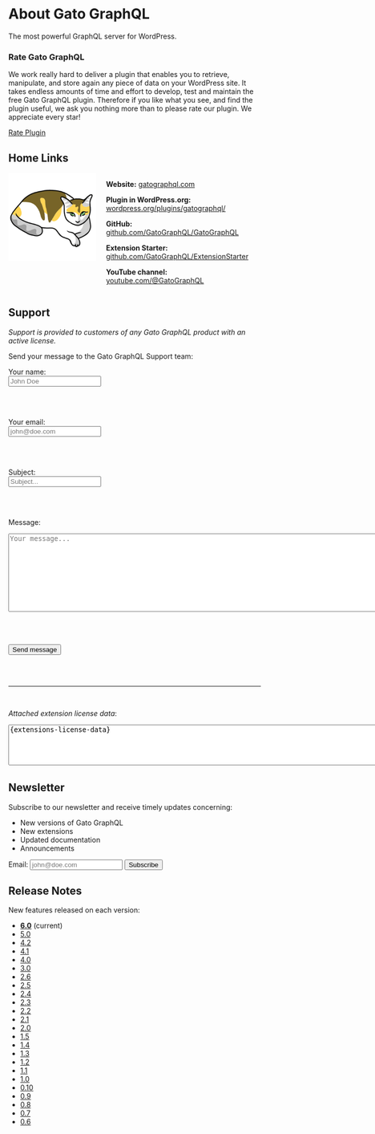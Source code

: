 # About Gato GraphQL

The most powerful GraphQL server for WordPress.

<div class="notice notice-info" markdown=1>

### Rate Gato GraphQL

We work really hard to deliver a plugin that enables you to retrieve, manipulate, and store again any piece of data on your WordPress site. It takes endless amounts of time and effort to develop, test and maintain the free Gato GraphQL plugin. Therefore if you like what you see, and find the plugin useful, we ask you nothing more than to please rate our plugin. We appreciate every star!

<a class="rating-link" rel="noopener noreferrer" href="https://wordpress.org/plugins/gatographql/#reviews" target="_blank"><span class="dashicons dashicons-star-filled"></span><span class="dashicons dashicons-star-filled"></span><span class="dashicons dashicons-star-filled"></span><span class="dashicons dashicons-star-filled"></span><span class="dashicons dashicons-star-filled"></span></a> <a class="button" rel="noopener noreferrer" href="https://wordpress.org/plugins/gatographql/#reviews" target="_blank">Rate Plugin</a>

</div>

<!-- ## Intro video

Gato GraphQL is a productivity tool for interacting with data in your WordPress site. Check the video to discover all the things you can do with it.

[Watch “Introduction to Gato GraphQL” on YouTube](https://www.youtube.com/watch?v=uabFL_CoEWo) -->

## Home Links

<div style="display: flex; gap: 20px; margin-top: 10px;">

<img src="../../../assets/img/logos/GatoGraphQL-logo-suki.png" alt="Gato GraphQL logo" style="height: 175px;">

<div>

  <p markdown=1>

  **Website:** [gatographql.com](https://gatographql.com)

  </p><p markdown=1>

  **Plugin in WordPress.org:** [wordpress.org/plugins/gatographql/](https://wordpress.org/plugins/gatographql/)

  </p><p markdown=1>

  **GitHub:** [github.com/GatoGraphQL/GatoGraphQL](https://github.com/GatoGraphQL/GatoGraphQL)

  </p><p markdown=1>

  **Extension Starter:** [github.com/GatoGraphQL/ExtensionStarter](https://github.com/GatoGraphQL/ExtensionStarter)

  </p><p markdown=1>

  **YouTube channel:** [youtube.com/@GatoGraphQL](https://www.youtube.com/@GatoGraphQL)

  </p>

</div>

</div>

## Support

<div class="hide-for-customers" markdown=1>

_Support is provided to customers of any Gato GraphQL product with an active license._

</div>

<div class="show-for-customers" markdown=1>

Send your message to the Gato GraphQL Support team:

<form action="https://gatographql.com/__forms/support.html" method="POST" name="support" target="_blank">
  <input type="hidden" name="form-name" value="support" />

  <label for="field-name">Your name:</label>
  <br/>
  <input
    type="text"
    name="name"
    id="field-name"
    required=""
    aria-required="true"
    placeholder="John Doe"
    autocomplete="name"
    autocorrect="off"
    autocapitalize="none"
  />

  <br/><br/>

  <label for="field-email">Your email:</label>
  <br/>
  <input
    type="email"
    name="email"
    id="field-email"
    required=""
    aria-required="true"
    placeholder="john@doe.com"
    autocomplete="email"
  />

  <br/><br/>

  <label for="field-subject">Subject:</label>
  <br/>
  <input
    type="text"
    name="subject"
    id="field-subject"
    required=""
    aria-required="true"
    placeholder="Subject..."
    autocorrect="off"
    autocapitalize="none"
    spellcheck="true"
    data-remove-prefix="true"
  />

  <br/><br/>

  <label for="field-message">Message:</label>
  <br/>
  <textarea
    id="field-message"
    name="message"
    rows="10"
    cols="100"
    placeholder="Your message..."
    required=""
    aria-required="true"
    spellcheck="true"
    autocapitalize="sentences"
  ></textarea>
  
  <br/><br/>

  <button type="submit" class="button">
    Send message
  </button>

  <br/><br/><hr/><br/>

  <label for="field-domain"><em>Attached extension license data</em>:</label>
  <br/>
  <textarea
    id="field-extensions-license-data"
    name="extensions-license-data"
    rows="5"
    cols="100"
    required=""
    aria-required="true"
    readonly
  >{extensions-license-data}</textarea>
</form>

</div>

## Newsletter

Subscribe to our newsletter and receive timely updates concerning:

- New versions of Gato GraphQL
- New extensions
- Updated documentation
- Announcements

<form action="https://shop.gatographql.com/email-subscribe/external" method="POST" target="_blank">
  <label for="field-email">Email:</label>
  <input type="email" name="email" id="field-email" required="" aria-required="true" placeholder="john@doe.com" autocomplete="email">
  <button type="submit" class="button">Subscribe</button>
</form>

## Release Notes

New features released on each version:

- **[6.0](../../release-notes/6.0/en.md)** (current)
- [5.0](../../release-notes/5.0/en.md)
- [4.2](../../release-notes/4.2/en.md)
- [4.1](../../release-notes/4.1/en.md)
- [4.0](../../release-notes/4.0/en.md)
- [3.0](../../release-notes/3.0/en.md)
- [2.6](../../release-notes/2.6/en.md)
- [2.5](../../release-notes/2.5/en.md)
- [2.4](../../release-notes/2.4/en.md)
- [2.3](../../release-notes/2.3/en.md)
- [2.2](../../release-notes/2.2/en.md)
- [2.1](../../release-notes/2.1/en.md)
- [2.0](../../release-notes/2.0/en.md)
- [1.5](../../release-notes/1.5/en.md)
- [1.4](../../release-notes/1.4/en.md)
- [1.3](../../release-notes/1.3/en.md)
- [1.2](../../release-notes/1.2/en.md)
- [1.1](../../release-notes/1.1/en.md)
- [1.0](../../release-notes/1.0/en.md)
- [0.10](../../release-notes/0.10/en.md)
- [0.9](../../release-notes/0.9/en.md)
- [0.8](../../release-notes/0.8/en.md)
- [0.7](../../release-notes/0.7/en.md)
- [0.6](../../release-notes/0.6/en.md)
